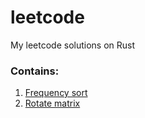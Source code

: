 # leetcode
My leetcode solutions on Rust 

### Contains:

1. [Frequency sort](https://github.com/voanerges14/leetcode/blob/develop/frequency_sort/src/main.rs)
2. [Rotate matrix]()


